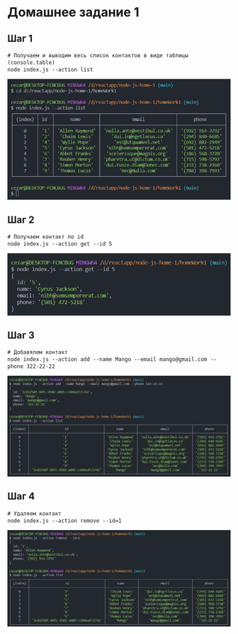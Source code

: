 # Домашнее задание 1

## Шаг 1

```shell
# Получаем и выводим весь список контактов в виде таблицы (console.table)
node index.js --action list
```

![--action list](./picture/screenshot_1.png)

## Шаг 2

```shell
# Получаем контакт по id
node index.js --action get --id 5
```

![--action get](./picture/screenshot_2.png)

## Шаг 3

```shell
# Добавялем контакт
node index.js --action add --name Mango --email mango@gmail.com --phone 322-22-22
```

![--action add](./picture/screenshot_3.png)

## Шаг 4

```shell
# Удаляем контакт
node index.js --action remove --id=1
```

![--action remove](./picture/screenshot_4.png)

